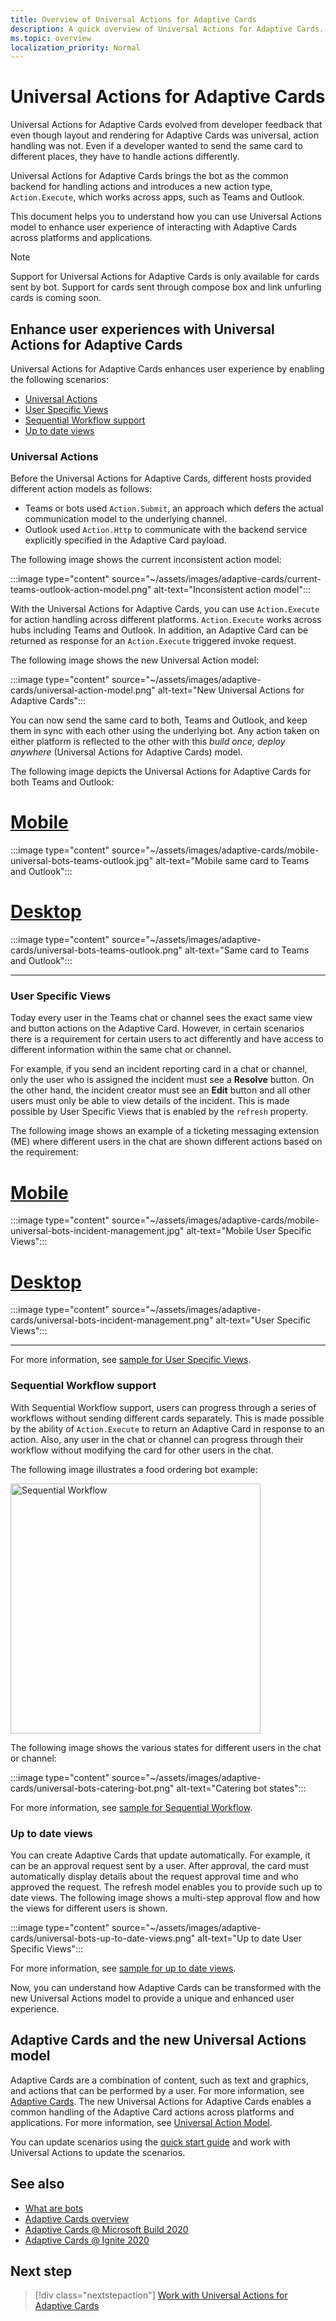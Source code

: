 ```yaml
---
title: Overview of Universal Actions for Adaptive Cards
description: A quick overview of Universal Actions for Adaptive Cards.
ms.topic: overview
localization_priority: Normal
---
```


# Universal Actions for Adaptive Cards

Universal Actions for Adaptive Cards evolved from developer feedback that even though layout and rendering for Adaptive Cards was universal, action handling was not. Even if a developer wanted to send the same card to different places, they have to handle actions differently.

Universal Actions for Adaptive Cards brings the bot as the common backend for handling actions and introduces a new action type, `Action.Execute`, which works across apps, such as Teams and Outlook.

This document helps you to understand how you can use Universal Actions model to enhance user experience of interacting with Adaptive Cards across platforms and applications.

> [!NOTE]
> Support for Universal Actions for Adaptive Cards is only available for cards sent by bot. Support for cards sent through compose box and link unfurling cards is coming soon.

## Enhance user experiences with Universal Actions for Adaptive Cards

Universal Actions for Adaptive Cards enhances user experience by enabling the following scenarios:

* [Universal Actions](#universal-actions)
* [User Specific Views](#user-specific-views)
* [Sequential Workflow support](#sequential-workflow-support)
* [Up to date views](#up-to-date-views)

### Universal Actions

Before the Universal Actions for Adaptive Cards, different hosts provided different action models as follows:

* Teams or bots used `Action.Submit`, an approach which defers the actual communication model to the underlying channel.
* Outlook used `Action.Http` to communicate with the backend service explicitly specified in the Adaptive Card payload.

The following image shows the current inconsistent action model:

:::image type="content" source="~/assets/images/adaptive-cards/current-teams-outlook-action-model.png" alt-text="Inconsistent action model":::

With the Universal Actions for Adaptive Cards, you can use `Action.Execute` for action handling across different platforms. `Action.Execute` works across hubs including Teams and Outlook. In addition, an Adaptive Card can be returned as response for an `Action.Execute` triggered invoke request.

The following image shows the new Universal Action model:

:::image type="content" source="~/assets/images/adaptive-cards/universal-action-model.png" alt-text="New Universal Actions for Adaptive Cards":::

You can now send the same card to both, Teams and Outlook, and keep them in sync with each other using the underlying bot. Any action taken on either platform is reflected to the other with this *build once, deploy anywhere* (Universal Actions for Adaptive Cards) model.

The following image depicts the Universal Actions for Adaptive Cards for both Teams and Outlook:

# [Mobile](#tab/mobile)

:::image type="content" source="~/assets/images/adaptive-cards/mobile-universal-bots-teams-outlook.jpg" alt-text="Mobile same card to Teams and Outlook":::

# [Desktop](#tab/desktop)

:::image type="content" source="~/assets/images/adaptive-cards/universal-bots-teams-outlook.png" alt-text="Same card to Teams and Outlook":::

* * *

### User Specific Views

Today every user in the Teams chat or channel sees the exact same view and button actions on the Adaptive Card. However, in certain scenarios there is a requirement for certain users to act differently and have access to different information within the same chat or channel.

For example, if you send an incident reporting card in a chat or channel, only the user who is assigned the incident must see a **Resolve** button. On the other hand, the incident creator must see an **Edit** button and all other users must only be able to view details of the incident. This is made possible by User Specific Views that is enabled by the `refresh` property.

The following image shows an example of a ticketing messaging extension (ME) where different users in the chat are shown different actions based on the requirement:

# [Mobile](#tab/mobile)

:::image type="content" source="~/assets/images/adaptive-cards/mobile-universal-bots-incident-management.jpg" alt-text="Mobile User Specific Views":::

# [Desktop](#tab/desktop)

:::image type="content" source="~/assets/images/adaptive-cards/universal-bots-incident-management.png" alt-text="User Specific Views":::

* * *

For more information, see [sample for User Specific Views](User-Specific-Views.md).

### Sequential Workflow support

With Sequential Workflow support, users can progress through a series of workflows without sending different cards separately. This is made possible by the ability of `Action.Execute` to return an Adaptive Card in response to an action. Also, any user in the chat or channel can progress through their workflow without modifying the card for other users in the chat.

The following image illustrates a food ordering bot example: <br/>

<img src="~/assets/images/bots/sequentialWorkflow.gif" alt="Sequential Workflow" width="400"/>

The following image shows the various states for different users in the chat or channel:

:::image type="content" source="~/assets/images/adaptive-cards/universal-bots-catering-bot.png" alt-text="Catering bot states":::

For more information, see [sample for Sequential Workflow](Sequential-Workflows.md).

### Up to date views

You can create Adaptive Cards that update automatically. For example, it can be an approval request sent by a user. After approval, the card must automatically display details about the request approval time and who approved the request. The refresh model enables you to provide such up to date views. The following image shows a multi-step approval flow and how the views for different users is shown.

:::image type="content" source="~/assets/images/adaptive-cards/universal-bots-up-to-date-views.png" alt-text="Up to date User Specific Views":::

For more information, see [sample for up to date views](Up-To-Date-Views.md).

Now, you can understand how Adaptive Cards can be transformed with the new Universal Actions model to provide a unique and enhanced user experience.

## Adaptive Cards and the new Universal Actions model

Adaptive Cards are a combination of content, such as text and graphics, and actions that can be performed by a user. For more information, see [Adaptive Cards](http://adaptivecards.io/). The new Universal Actions for Adaptive Cards enables a common handling of the Adaptive Card actions across platforms and applications. For more information, see [Universal Action Model](/adaptive-cards/authoring-cards/universal-action-model).

You can update scenarios using the [quick start guide](Work-with-universal-actions-for-adaptive-cards.md) and work with Universal Actions to update the scenarios.

## See also

* [What are bots](~/bots/what-are-bots.md)
* [Adaptive Cards overview](~/task-modules-and-cards/what-are-cards.md)
* [Adaptive Cards @ Microsoft Build 2020](https://youtu.be/hEBhwB72Qn4?t=1393)
* [Adaptive Cards @ Ignite 2020](https://techcommunity.microsoft.com/t5/video-hub/elevate-user-experiences-with-teams-and-adaptive-cards/m-p/1689460)

## Next step

> [!div class="nextstepaction"]
> [Work with Universal Actions for Adaptive Cards](Work-with-universal-actions-for-adaptive-cards.md)
